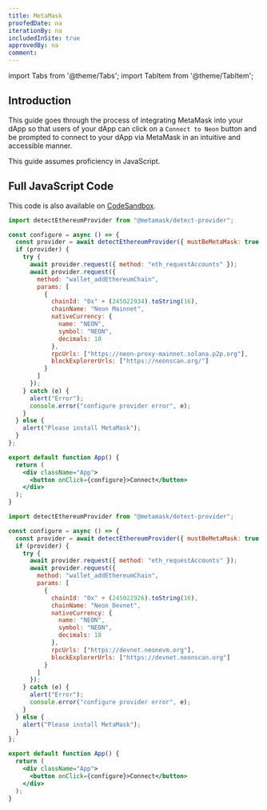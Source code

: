 ```yaml
---
title: MetaMask
proofedDate: na
iterationBy: na
includedInSite: true
approvedBy: na
comment: 
---
```


import Tabs from '@theme/Tabs';
import TabItem from '@theme/TabItem';

## Introduction

This guide goes through the process of integrating MetaMask into your dApp so that users of your dApp can click on a `Connect to Neon` button and be prompted to connect to your dApp via MetaMask in an intuitive and accessible manner.

This guide assumes proficiency in JavaScript.

## Full JavaScript Code

This code is also available on [CodeSandbox](https://codesandbox.io/s/autumn-sky-0gkxs4).

<Tabs>
  <TabItem value="Mainnet" label="Mainnet" default>

```jsx
import detectEthereumProvider from "@metamask/detect-provider";

const configure = async () => {
  const provider = await detectEthereumProvider({ mustBeMetaMask: true });
  if (provider) {
    try {
      await provider.request({ method: "eth_requestAccounts" });
      await provider.request({
        method: "wallet_addEthereumChain",
        params: [
          {
            chainId: "0x" + (245022934).toString(16),
            chainName: "Neon Mainnet",
            nativeCurrency: {
              name: "NEON",
              symbol: "NEON",
              decimals: 18
            },
            rpcUrls: ["https://neon-proxy-mainnet.solana.p2p.org"],
            blockExplorerUrls: ["https://neonscan.org/"]
          }
        ]
      });
    } catch (e) {
      alert("Error");
      console.error("configure provider error", e);
    }
  } else {
    alert("Please install MetaMask");
  }
};

export default function App() {
  return (
    <div className="App">
      <button onClick={configure}>Connect</button>
    </div>
  );
}
```
</TabItem>

<TabItem value="Devnet" label="Devnet" default>

```jsx
import detectEthereumProvider from "@metamask/detect-provider";

const configure = async () => {
  const provider = await detectEthereumProvider({ mustBeMetaMask: true });
  if (provider) {
    try {
      await provider.request({ method: "eth_requestAccounts" });
      await provider.request({
        method: "wallet_addEthereumChain",
        params: [
          {
            chainId: "0x" + (245022926).toString(16),
            chainName: "Neon Devnet",
            nativeCurrency: {
              name: "NEON",
              symbol: "NEON",
              decimals: 18
            },
            rpcUrls: ["https://devnet.neonevm.org"],
            blockExplorerUrls: ["https://devnet.neonscan.org"]
          }
        ]
      });
    } catch (e) {
      alert("Error");
      console.error("configure provider error", e);
    }
  } else {
    alert("Please install MetaMask");
  }
};

export default function App() {
  return (
    <div className="App">
      <button onClick={configure}>Connect</button>
    </div>
  );
}
```
</TabItem>
</Tabs>